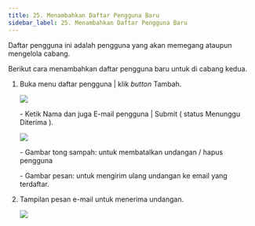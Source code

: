 ```yaml
---
title: 25. Menambahkan Daftar Pengguna Baru
sidebar_label: 25. Menambahkan Daftar Pengguna Baru
---
```

D﻿aftar pengguna ini adalah pengguna yang akan memegang ataupun mengelola cabang.

B﻿erikut cara menambahkan daftar pengguna baru untuk di cabang kedua.

1. B﻿uka menu daftar pengguna | klik *button* Tambah.

   ![](/img/25.-menambahkan-daftar-pelanggan-baru.png)

   \-﻿ Ketik Nama dan juga E-mail pengguna | Submit ( status Menunggu Diterima ).

   ![](/img/25.-menambahkan-daftar-pelanggan-status-menunggu-diterima-.png)

   \-﻿ Gambar tong sampah: untuk membatalkan undangan / hapus pengguna

   \-﻿ Gambar pesan: untuk mengirim ulang undangan ke email yang terdaftar.
2. T﻿ampilan pesan e-mail untuk menerima undangan.

   ![](/img/25.-terima-email-daftar-pengguna-baru.png)